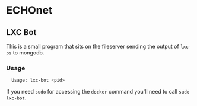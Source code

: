 # ECHOnet

## LXC Bot

This is a small program that sits on the fileserver sending the output of `lxc-ps` to mongodb.


### Usage

```bash
  Usage: lxc-bot <pid>
```
If you need `sudo` for accessing the `docker` command you'll need to call `sudo lxc-bot`.


